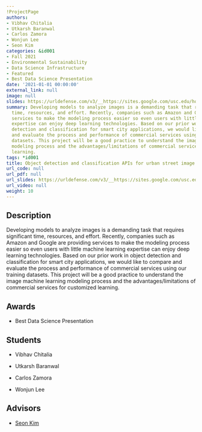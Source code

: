 ```yaml
---
!ProjectPage
authors:
- Vibhav Chitalia
- Utkarsh Baranwal
- Carlos Zamora
- Wonjun Lee
- Seon Kim
categories: &id001
- Fall 2021
- Environmental Sustainability
- Data Science Infrastructure
- Featured
- Best Data Science Presentation
date: '2021-01-01 00:00:00'
external_link: null
image: null
slides: https://urldefense.com/v3/__https://sites.google.com/usc.edu/homeless-encampments-in-la/home__;!!LIr3w8kk_Xxm!8Eq9mrdqLFc0LUaCGdonNK44IuCugGgQSvt90cBL0xEveRFYamBdezONTYoHeoo$
summary: Developing models to analyze images is a demanding task that requires significant
  time, resources, and effort. Recently, companies such as Amazon and Google are providing
  services to make the modeling process easier so even users with little machine learning
  expertise can enjoy deep learning technologies. Based on our prior work in object
  detection and classification for smart city applications, we would like to compare
  and evaluate the process and performance of commercial services using our training
  datasets. This project will be a good practice to understand the image machine learning
  modeling process and the advantages/limitations of commercial services for customized
  learning.
tags: *id001
title: Object detection and classification APIs for urban street image analysis
url_code: null
url_pdf: null
url_slides: https://urldefense.com/v3/__https://sites.google.com/usc.edu/homeless-encampments-in-la/home__;!!LIr3w8kk_Xxm!8Eq9mrdqLFc0LUaCGdonNK44IuCugGgQSvt90cBL0xEveRFYamBdezONTYoHeoo$
url_video: null
weight: 10
---
```

## Description

Developing models to analyze images is a demanding task that requires significant time, resources, and effort. Recently, companies such as Amazon and Google are providing services to make the modeling process easier so even users with little machine learning expertise can enjoy deep learning technologies. Based on our prior work in object detection and classification for smart city applications, we would like to compare and evaluate the process and performance of commercial services using our training datasets. This project will be a good practice to understand the image machine learning modeling process and the advantages/limitations of commercial services for customized learning.



## Awards
* Best Data Science Presentation





## Students

* Vibhav Chitalia

* Utkarsh Baranwal

* Carlos Zamora

* Wonjun Lee

## Advisors

* [Seon Kim](../../../author/seon-kim)
